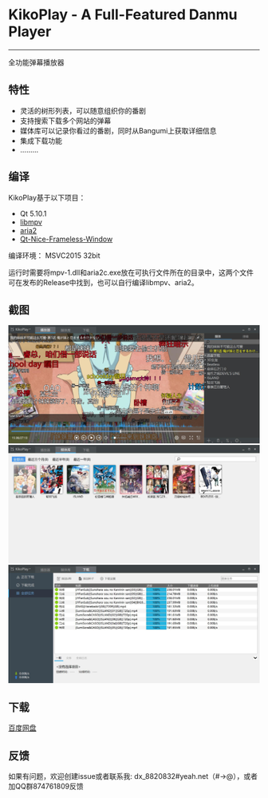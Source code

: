 ﻿# KikoPlay - A Full-Featured Danmu Player
---
全功能弹幕播放器

## 特性
 - 灵活的树形列表，可以随意组织你的番剧
 - 支持搜索下载多个网站的弹幕
 - 媒体库可以记录你看过的番剧，同时从Bangumi上获取详细信息
 - 集成下载功能
 - .........

## 编译

KikoPlay基于以下项目：

 - Qt 5.10.1
 - [libmpv](https://github.com/mpv-player/mpv)
 - [aria2](https://github.com/aria2/aria2)
 - [Qt-Nice-Frameless-Window](https://github.com/Bringer-of-Light/Qt-Nice-Frameless-Window)

编译环境：
MSVC2015 32bit

运行时需要将mpv-1.dll和aria2c.exe放在可执行文件所在的目录中，这两个文件可在发布的Release中找到，也可以自行编译libmpv、aria2。

## 截图

![](screenshot/KikoPlay1.jpg)
![](screenshot/KikoPlay2.jpg)
![](screenshot/KikoPlay3.jpg)

## 下载

[百度网盘](https://pan.baidu.com/s/1gyT0FU9rioaa77znhAUx2w)

## 反馈

如果有问题，欢迎创建issue或者联系我: dx_8820832#yeah.net（#→@），或者加QQ群874761809反馈
